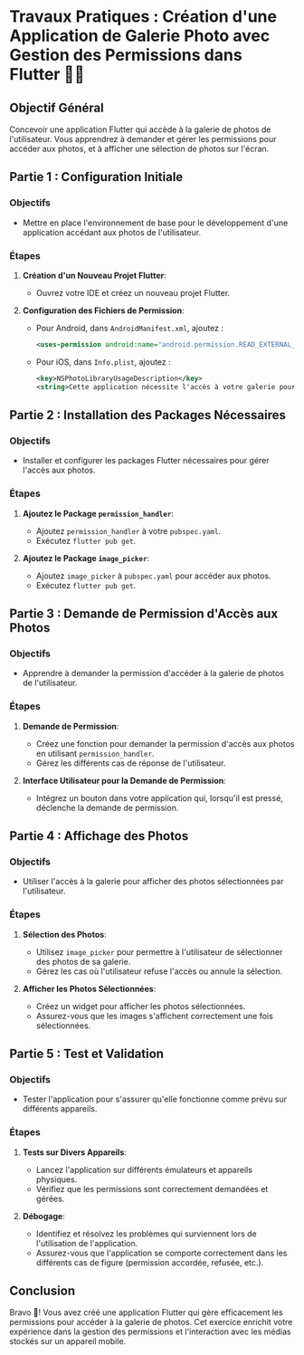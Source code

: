 # Travaux Pratiques : Création d'une Application de Galerie Photo avec Gestion des Permissions dans Flutter 📸📱

## Objectif Général
Concevoir une application Flutter qui accède à la galerie de photos de l'utilisateur. Vous apprendrez à demander et gérer les permissions pour accéder aux photos, et à afficher une sélection de photos sur l'écran.

## Partie 1 : Configuration Initiale

### Objectifs
- Mettre en place l'environnement de base pour le développement d'une application accédant aux photos de l'utilisateur.

### Étapes
1. **Création d'un Nouveau Projet Flutter**:
   - Ouvrez votre IDE et créez un nouveau projet Flutter.

2. **Configuration des Fichiers de Permission**:
   - Pour Android, dans `AndroidManifest.xml`, ajoutez :
     ```xml
     <uses-permission android:name="android.permission.READ_EXTERNAL_STORAGE"/>
     ```
   - Pour iOS, dans `Info.plist`, ajoutez :
     ```xml
     <key>NSPhotoLibraryUsageDescription</key>
     <string>Cette application nécessite l'accès à votre galerie pour afficher les photos</string>
     ```

## Partie 2 : Installation des Packages Nécessaires

### Objectifs
- Installer et configurer les packages Flutter nécessaires pour gérer l'accès aux photos.

### Étapes
1. **Ajoutez le Package `permission_handler`**:
   - Ajoutez `permission_handler` à votre `pubspec.yaml`.
   - Exécutez `flutter pub get`.

2. **Ajoutez le Package `image_picker`**:
   - Ajoutez `image_picker` à `pubspec.yaml` pour accéder aux photos.
   - Exécutez `flutter pub get`.

## Partie 3 : Demande de Permission d'Accès aux Photos

### Objectifs
- Apprendre à demander la permission d'accéder à la galerie de photos de l'utilisateur.

### Étapes
1. **Demande de Permission**:
   - Créez une fonction pour demander la permission d'accès aux photos en utilisant `permission_handler`.
   - Gérez les différents cas de réponse de l'utilisateur.

2. **Interface Utilisateur pour la Demande de Permission**:
   - Intégrez un bouton dans votre application qui, lorsqu'il est pressé, déclenche la demande de permission.

## Partie 4 : Affichage des Photos

### Objectifs
- Utiliser l'accès à la galerie pour afficher des photos sélectionnées par l'utilisateur.

### Étapes
1. **Sélection des Photos**:
   - Utilisez `image_picker` pour permettre à l'utilisateur de sélectionner des photos de sa galerie.
   - Gérez les cas où l'utilisateur refuse l'accès ou annule la sélection.

2. **Afficher les Photos Sélectionnées**:
   - Créez un widget pour afficher les photos sélectionnées.
   - Assurez-vous que les images s'affichent correctement une fois sélectionnées.

## Partie 5 : Test et Validation

### Objectifs
- Tester l'application pour s'assurer qu'elle fonctionne comme prévu sur différents appareils.

### Étapes
1. **Tests sur Divers Appareils**:
   - Lancez l'application sur différents émulateurs et appareils physiques.
   - Vérifiez que les permissions sont correctement demandées et gérées.

2. **Débogage**:
   - Identifiez et résolvez les problèmes qui surviennent lors de l'utilisation de l'application.
   - Assurez-vous que l'application se comporte correctement dans les différents cas de figure (permission accordée, refusée, etc.).

## Conclusion
Bravo 🌟! Vous avez créé une application Flutter qui gère efficacement les permissions pour accéder à la galerie de photos. Cet exercice enrichit votre expérience dans la gestion des permissions et l'interaction avec les médias stockés sur un appareil mobile.